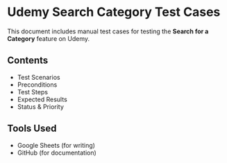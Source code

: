 # Udemy Search Category Test Cases

This document includes manual test cases for testing the **Search for a Category** feature on Udemy.

## Contents
- Test Scenarios
- Preconditions
- Test Steps
- Expected Results
- Status & Priority

## Tools Used
- Google Sheets (for writing)
- GitHub (for documentation)

